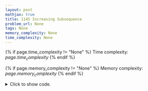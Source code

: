 ```yaml
---
layout: post
mathjax: true
title: 1145 Increasing Subsequence
problem_url: None
tags: None
memory_complexity: None
time_complexity: None
---
```




{% if page.time_complexity != "None" %}
Time complexity: ${{ page.time_complexity }}$
{% endif %}

{% if page.memory_complexity != "None" %}
Memory complexity: ${{ page.memory_complexity }}$
{% endif %}

<details>
<summary>
<p style="display:inline">Click to show code.</p>
</summary>
```cpp
{% raw %}
using namespace std;
using vi = vector<int>;
int main(void)
{
    int n, x;
    vi dp;
    cin >> n;
    for (int i = 0; i < n; ++i)
    {
        cin >> x;
        auto it = lower_bound(dp.begin(), dp.end(), x);
        if (it != dp.end())
            *it = x;
        else
            dp.push_back(x);
    }
    cout << dp.size() << endl;
    return 0;
}

{% endraw %}
```
</details>

